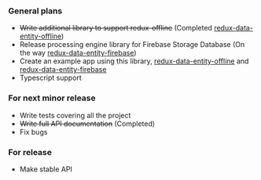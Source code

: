### General plans
- ~~Write additional library to support redux-offline~~ (Completed [redux-data-entity-offline](https://github.com/iamawebgeek/redux-data-entity-offline))
- Release processing engine library for Firebase Storage Database (On the way [redux-data-entity-firebase](https://github.com/iamawebgeek/redux-data-entity-firebase))
- Create an example app using this library, [redux-data-entity-offline](https://github.com/iamawebgeek/redux-data-entity-offline) and [redux-data-entity-firebase](https://github.com/iamawebgeek/redux-data-entity-firebase)
- Typescript support

### For next minor release 
- Write tests covering all the project
- ~~Write full API documentation~~ (Completed)
- Fix bugs

### For release
- Make stable API